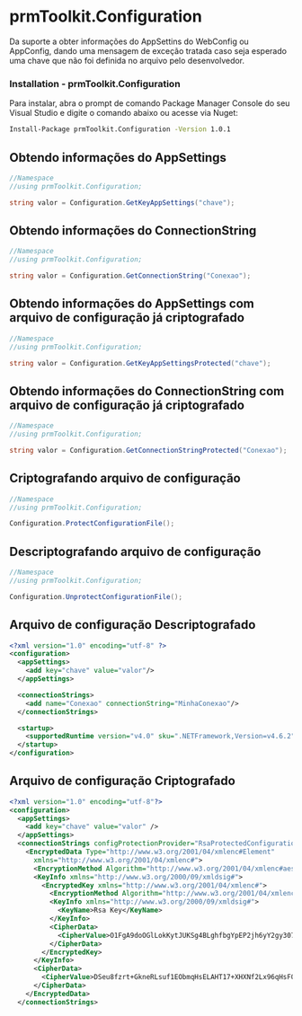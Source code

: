 # prmToolkit.Configuration
Da suporte a obter informações do AppSettins do WebConfig ou AppConfig, dando uma mensagem de exceção tratada caso seja esperado uma chave que não foi definida no arquivo pelo desenvolvedor.

### Installation - prmToolkit.Configuration

Para instalar, abra o prompt de comando Package Manager Console do seu Visual Studio e digite o comando abaixo ou acesse via Nuget:

```sh
Install-Package prmToolkit.Configuration -Version 1.0.1
```

## Obtendo informações do AppSettings

```csharp
//Namespace
//using prmToolkit.Configuration;

string valor = Configuration.GetKeyAppSettings("chave");
```

## Obtendo informações do ConnectionString

```csharp
//Namespace
//using prmToolkit.Configuration;

string valor = Configuration.GetConnectionString("Conexao");
```

## Obtendo informações do AppSettings com arquivo de configuração já criptografado

```csharp
//Namespace
//using prmToolkit.Configuration;

string valor = Configuration.GetKeyAppSettingsProtected("chave");
```

## Obtendo informações do ConnectionString com arquivo de configuração já criptografado

```csharp
//Namespace
//using prmToolkit.Configuration;

string valor = Configuration.GetConnectionStringProtected("Conexao");
```

## Criptografando arquivo de configuração

```csharp
//Namespace
//using prmToolkit.Configuration;

Configuration.ProtectConfigurationFile();
```

## Descriptografando arquivo de configuração

```csharp
//Namespace
//using prmToolkit.Configuration;

Configuration.UnprotectConfigurationFile();
```

## Arquivo de configuração Descriptografado

```xml
<?xml version="1.0" encoding="utf-8" ?>
<configuration>
  <appSettings>
    <add key="chave" value="valor"/>
  </appSettings>

  <connectionStrings>
    <add name="Conexao" connectionString="MinhaConexao"/>
  </connectionStrings>

  <startup>
    <supportedRuntime version="v4.0" sku=".NETFramework,Version=v4.6.2" />
  </startup>
</configuration>
```

## Arquivo de configuração Criptografado

```xml
<?xml version="1.0" encoding="utf-8"?>
<configuration>
  <appSettings>
    <add key="chave" value="valor" />
  </appSettings>
  <connectionStrings configProtectionProvider="RsaProtectedConfigurationProvider">
    <EncryptedData Type="http://www.w3.org/2001/04/xmlenc#Element"
      xmlns="http://www.w3.org/2001/04/xmlenc#">
      <EncryptionMethod Algorithm="http://www.w3.org/2001/04/xmlenc#aes256-cbc" />
      <KeyInfo xmlns="http://www.w3.org/2000/09/xmldsig#">
        <EncryptedKey xmlns="http://www.w3.org/2001/04/xmlenc#">
          <EncryptionMethod Algorithm="http://www.w3.org/2001/04/xmlenc#rsa-1_5" />
          <KeyInfo xmlns="http://www.w3.org/2000/09/xmldsig#">
            <KeyName>Rsa Key</KeyName>
          </KeyInfo>
          <CipherData>
            <CipherValue>O1FgA9doOGlLokKytJUKSg4BLghfbgYpEP2jh6yY2gy307wGCoeMTnWLbEWhiGi7XBhIf6TP+3elat0l1M+Q30w3TCt29/ZFe9UoP0vqB03KzS4uoH29inF/K++dW1GHePhg1lhkkyY9YEaY6eTHLi4JpMVpJ9IhiBxUMYCrKMlnmztogztSDTE3kfRHYswZzTKa9Jknhh3x3faOTVnPRVdb4evJhWpFyQHlptdFYN9T6M+hT8DQtgPx4dImFrf5m8UHWdYLU46dWE8CT0iyY0EduWs5O7lWdss9MAkALAlKKuSgDKa1FI+gNZtJ2rMRr9shaQs1K64ooS0JgaQ/OA==</CipherValue>
          </CipherData>
        </EncryptedKey>
      </KeyInfo>
      <CipherData>
        <CipherValue>DSeu8fzrt+GkneRLsuf1EObmqHsELAHT17+XHXNf2Lx96qHsF04pfKDDlYasb8JDJvk3Qa2H6iKJq8rGW3EhJBq6Irok8s/6Jsf260RryH7bd0/au0aoHghDsBwYGkHF40Jxk0OSxWk+G8x/ANYK93KWsuVn3MRPm+okyRrdM+o=</CipherValue>
      </CipherData>
    </EncryptedData>
  </connectionStrings>
```

